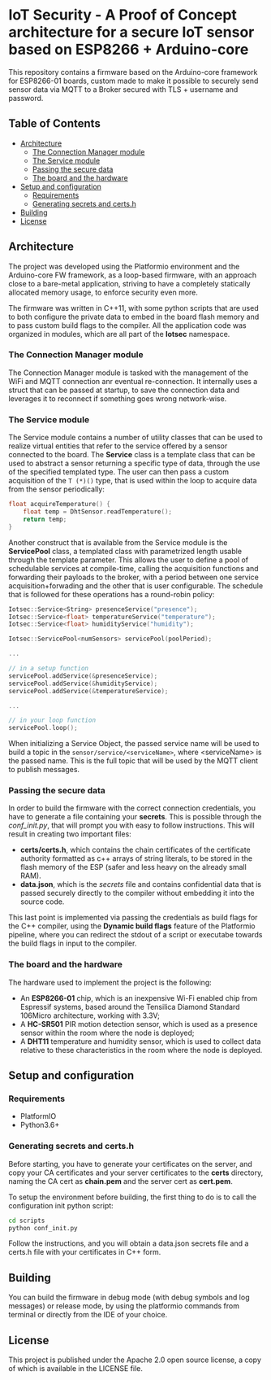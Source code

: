 # IoT Security - A Proof of Concept architecture for a secure IoT sensor based on ESP8266 + Arduino-core

This repository contains a firmware based on the Arduino-core framework for ESP8266-01 boards, custom made to make it possible to securely send sensor data via MQTT to a Broker secured with TLS + username and password.

## Table of Contents

  - [Architecture](#architecture)
    - [The Connection Manager module](#the-connection-manager-module)
    - [The Service module](#the-service-module)
    - [Passing the secure data](#passing-the-secure-data)
    - [The board and the hardware](#the-board-and-the-hardware)
  - [Setup and configuration](#setup-and-configuration)
    - [Requirements](#requirements)
    - [Generating secrets and certs.h](#generating-secrets-and-certsh)
  - [Building](#building)
  - [License](#license)

## Architecture 

The project was developed using the Platformio environment and the Arduino-core FW framework, as a loop-based firmware, with an approach close to a bare-metal application, striving to have a completely statically allocated memory usage, to enforce security even more.

The firmware was written in C++11, with some python scripts that are used to both configure the private data to embed in the board flash memory and to pass custom build flags to the compiler. All the application code was organized in modules, which are all part of the **Iotsec** namespace.

### The Connection Manager module

The Connection Manager module is tasked with the management of the WiFi and MQTT connection anr eventual re-connection. It internally uses a struct that can be passed at startup, to save the connection data and leverages it to reconnect if something goes wrong network-wise.

### The Service module

The Service module contains a number of utility classes that can be used to realize virtual entities that refer to the service offered by a sensor connected to the board. The **Service** class is a template class that can be used to abstract a sensor returning a specific type of data, through the use of the specified templated type. The user can then pass a custom acquisition of the ```T (*)()``` type, that is used within the loop to acquire data from the sensor periodically:

```C++
float acquireTemperature() {
	float temp = DhtSensor.readTemperature();
	return temp;
}
```

Another construct that is available from the Service module is the **ServicePool** class, a templated class with parametrized length usable through the template parameter. This allows the user to define a pool of schedulable services at compile-time, calling the acquisition functions and forwarding their payloads to the broker, with a period between one service acquisition+forwading and the other that is user configurable. The schedule that is followed for these operations has a round-robin policy:

```C++
Iotsec::Service<String> presenceService("presence");
Iotsec::Service<float> temperatureService("temperature");
Iotsec::Service<float> humidityService("humidity");

Iotsec::ServicePool<numSensors> servicePool(poolPeriod);    

...

// in a setup function
servicePool.addService(&presenceService);
servicePool.addService(&humidityService);
servicePool.addService(&temperatureService);

...

// in your loop function
servicePool.loop();

```

When initializing a Service Object, the passed service name will be used to build a topic in the ```sensor/service/<serviceName>```, where \<serviceName\> is the passed name. This is the full topic that will be used by the MQTT client to publish messages.

### Passing the secure data

In order to build the firmware with the correct connection credentials, you have to generate a file containing your **secrets**. This is possible through the *conf_init.py*, that will prompt you with easy to follow instructions. This will result in creating two important files:

- **certs/certs.h**, which contains the chain certificates of the certificate authority formatted as c++ arrays of string literals, to be stored in the flash memory of the ESP (safer and less heavy on the already small RAM).
- **data.json**, which is the *secrets* file and contains confidential data that is passed securely directly to the compiler without embedding it into the source code.

This last point is implemented via passing the credentials as build flags for the C++ compiler, using the **Dynamic build flags** feature of the Platformio pipeline, where you can redirect the stdout of a script or executabe towards the build flags in input to the compiler.


### The board and the hardware

The hardware used to implement the project is the following:

- An **ESP8266-01** chip, which is an inexpensive Wi-Fi enabled chip from Espressif systems, based around the Tensilica Diamond Standard 106Micro architecture, working with 3.3V;
- A **HC-SR501** PIR motion detection sensor, which is used as a presence sensor within the room where the node is deployed;
- A **DHT11** temperature and humidity sensor, which is used to collect data relative to these characteristics in the room where the node is deployed.

## Setup and configuration

### Requirements

- PlatformIO
- Python3.6+

### Generating secrets and certs.h

Before starting, you have to generate your certificates on the server, and copy your CA certificates and your server certificates to the **certs** directory, naming the CA cert as **chain.pem** and the server cert as **cert.pem**.

To setup the environment before building, the first thing to do is to call the configuration init python script:

```bash
cd scripts
python conf_init.py
```

Follow the instructions, and you will obtain a data.json secrets file and a certs.h file with your certificates in C++ form.

## Building 

You can build the firmware in debug mode (with debug symbols and log messages) or release mode, by using the platformio commands from terminal or directly from the IDE of your choice.

## License

This project is published under the Apache 2.0 open source license, a copy of which is available in the LICENSE file.